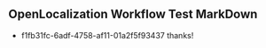 ## OpenLocalization Workflow Test MarkDown
* f1fb31fc-6adf-4758-af11-01a2f5f93437 thanks!

<!--HONumber=Aug16_HO1-->


